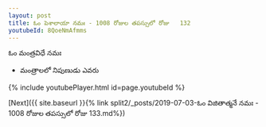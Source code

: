 ```yaml
---
layout: post
title: ఓం పెశాలాయా నమః - 1008 రోజుల తపస్సులో రోజు   132
youtubeId: 8QoeNmAfmms
---
```

 
 
 ఓం మంత్రవిధే నమః  
 
 -  మంత్రాలలో నిపుణుడు ఎవరు 
 
  
 
  
 
 
 
 
 
 


{% include youtubePlayer.html id=page.youtubeId %}
 
[Next]({{ site.baseurl }}{% link  split2/_posts/2019-07-03-ఓం విజితాత్మనే నమః   - 1008 రోజుల తపస్సులో రోజు 133.md%})
 
